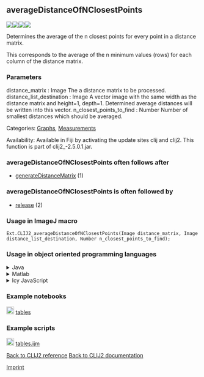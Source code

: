## averageDistanceOfNClosestPoints
<img src="images/mini_empty_logo.png"/><img src="images/mini_clij2_logo.png"/><img src="images/mini_clijx_logo.png"/><img src="images/mini_empty_logo.png"/>

Determines the average of the n closest points for every point in a distance matrix.

This corresponds to the average of the n minimum values (rows) for each column of the distance matrix.

### Parameters

distance_matrix : Image
    The a distance matrix to be processed.
distance_list_destination : Image
    A vector image with the same width as the distance matrix and height=1, depth=1.
    Determined average distances will be written into this vector.
n_closest_points_to_find : Number
    Number of smallest distances which should be averaged.


Categories: [Graphs](https://clij.github.io/clij2-docs/reference__graph), [Measurements](https://clij.github.io/clij2-docs/reference__measurement)

Availability: Available in Fiji by activating the update sites clij and clij2.
This function is part of clij2_-2.5.0.1.jar.

### averageDistanceOfNClosestPoints often follows after
* <a href="reference_generateDistanceMatrix">generateDistanceMatrix</a> (1)


### averageDistanceOfNClosestPoints is often followed by
* <a href="reference_release">release</a> (2)


### Usage in ImageJ macro
```
Ext.CLIJ2_averageDistanceOfNClosestPoints(Image distance_matrix, Image distance_list_destination, Number n_closest_points_to_find);
```


### Usage in object oriented programming languages



<details>

<summary>
Java
</summary>
<pre class="highlight">// init CLIJ and GPU
import net.haesleinhuepf.clij2.CLIJ2;
import net.haesleinhuepf.clij.clearcl.ClearCLBuffer;
CLIJ2 clij2 = CLIJ2.getInstance();

// get input parameters
ClearCLBuffer distance_matrix = clij2.push(distance_matrixImagePlus);
distance_list_destination = clij2.create(distance_matrix);
int n_closest_points_to_find = 10;
</pre>

<pre class="highlight">
// Execute operation on GPU
clij2.averageDistanceOfNClosestPoints(distance_matrix, distance_list_destination, n_closest_points_to_find);
</pre>

<pre class="highlight">
// show result
distance_list_destinationImagePlus = clij2.pull(distance_list_destination);
distance_list_destinationImagePlus.show();

// cleanup memory on GPU
clij2.release(distance_matrix);
clij2.release(distance_list_destination);
</pre>

</details>



<details>

<summary>
Matlab
</summary>
<pre class="highlight">% init CLIJ and GPU
clij2 = init_clatlab();

% get input parameters
distance_matrix = clij2.pushMat(distance_matrix_matrix);
distance_list_destination = clij2.create(distance_matrix);
n_closest_points_to_find = 10;
</pre>

<pre class="highlight">
% Execute operation on GPU
clij2.averageDistanceOfNClosestPoints(distance_matrix, distance_list_destination, n_closest_points_to_find);
</pre>

<pre class="highlight">
% show result
distance_list_destination = clij2.pullMat(distance_list_destination)

% cleanup memory on GPU
clij2.release(distance_matrix);
clij2.release(distance_list_destination);
</pre>

</details>



<details>

<summary>
Icy JavaScript
</summary>
<pre class="highlight">// init CLIJ and GPU
importClass(net.haesleinhuepf.clicy.CLICY);
importClass(Packages.icy.main.Icy);

clij2 = CLICY.getInstance();

// get input parameters
distance_matrix_sequence = getSequence();
distance_matrix = clij2.pushSequence(distance_matrix_sequence);
distance_list_destination = clij2.create(distance_matrix);
n_closest_points_to_find = 10;
</pre>

<pre class="highlight">
// Execute operation on GPU
clij2.averageDistanceOfNClosestPoints(distance_matrix, distance_list_destination, n_closest_points_to_find);
</pre>

<pre class="highlight">
// show result
distance_list_destination_sequence = clij2.pullSequence(distance_list_destination)
Icy.addSequence(distance_list_destination_sequence);
// cleanup memory on GPU
clij2.release(distance_matrix);
clij2.release(distance_list_destination);
</pre>

</details>





### Example notebooks
<a href="https://clij.github.io/clij2-docs/md/tables"><img src="images/language_macro.png" height="20"/></a> [tables](https://clij.github.io/clij2-docs/md/tables)  




### Example scripts
<a href="https://github.com/clij/clij2-docs/blob/master/src/main/macro/tables.ijm"><img src="images/language_macro.png" height="20"/></a> [tables.ijm](https://github.com/clij/clij2-docs/blob/master/src/main/macro/tables.ijm)  


[Back to CLIJ2 reference](https://clij.github.io/clij2-docs/reference)
[Back to CLIJ2 documentation](https://clij.github.io/clij2-docs)

[Imprint](https://clij.github.io/imprint)
